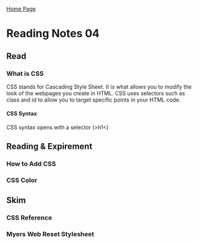 [Home Page](https://devaoc.github.io/reading-notes/)

# Reading Notes 04

## Read

### What is CSS

CSS stands for Cascading Style Sheet. It is what allows you to modify the look of the webpages you create in HTML. CSS uses selectors such as class and id to allow you to target specific points in your HTML code.

#### CSS Syntax

CSS syntax opens with a selector (&gt;h1&lt;)

## Reading & Expirement

### How to Add CSS

### CSS Color

## Skim

### CSS Reference

### Myers Web Reset Stylesheet
